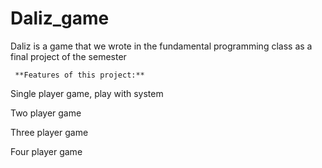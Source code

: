 # Daliz_game

Daliz is a game that we wrote in the fundamental programming class as a final project of the semester

     **Features of this project:**

Single player game, play with system 

Two player game

Three player game

Four player game
